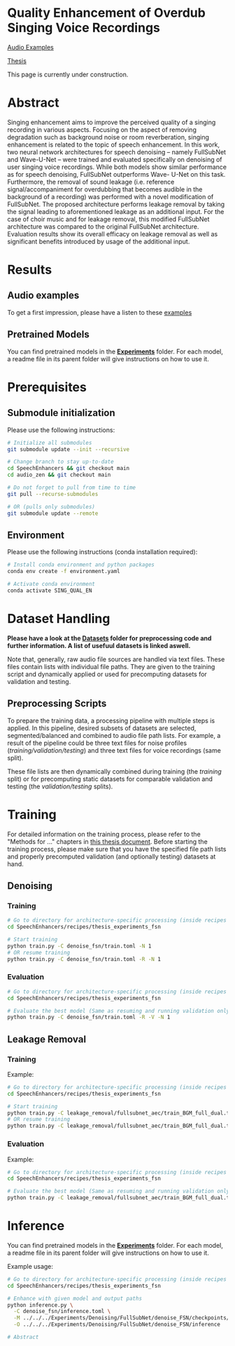 # Quality Enhancement of Overdub Singing Voice Recordings
[Audio Examples](https://wimmerb.github.io/singing-quality-enhancement/)

[Thesis](https://github.com/wimmerb/singing-quality-enhancement/blob/master/quality-enhancement-of-overdub-singing-recordings.pdf)

This page is currently under construction.

# Abstract
Singing enhancement aims to improve the perceived quality of a singing recording in various aspects. 
Focusing on the aspect of removing degradation such as background noise or room reverberation, singing enhancement is related to the topic of speech enhancement. 
In this work, two neural network architectures for speech denoising – namely FullSubNet and Wave-U-Net – were trained and evaluated specifically on denoising of user singing voice recordings. 
While both models show similar performance as for speech denoising, FullSubNet outperforms Wave- U-Net on this task. Furthermore, the removal of sound leakage (i.e. reference signal/accompaniment for overdubbing that becomes audible in the background of a recording) was performed with a novel modification of FullSubNet. 
The proposed architecture performs leakage removal by taking the signal leading to aforementioned leakage as an additional input. For the case of choir music and for leakage removal, this modified FullSubNet architecture was compared to the original FullSubNet architecture. 
Evaluation results show its overall efficacy on leakage removal as well as significant benefits introduced by usage of the additional input.

# Results
## Audio examples
To get a first impression, please have a listen to these [examples](https://wimmerb.github.io/singing-quality-enhancement/)
## Pretrained Models
You can find pretrained models in the **[Experiments](https://github.com/wimmerb/singing-quality-enhancement/tree/master/Experiments)** folder. For each model, a readme file in its parent folder will give instructions on how to use it.

# Prerequisites

## Submodule initialization
Please use the following instructions:
```bash
# Initialize all submodules
git submodule update --init --recursive

# Change branch to stay up-to-date
cd SpeechEnhancers && git checkout main
cd audio_zen && git checkout main
```

```bash
# Do not forget to pull from time to time
git pull --recurse-submodules

# OR (pulls only submodules)
git submodule update --remote
```

## Environment

Please use the following instructions (conda installation required):

```bash
# Install conda environment and python packages
conda env create -f environment.yaml

# Activate conda environment
conda activate SING_QUAL_EN
```

# Dataset Handling
**Please have a look at the [Datasets](https://github.com/wimmerb/singing-quality-enhancement/tree/master/Datasets) folder for preprocessing code and further information. A list of usefuul datasets is linked aswell.**

Note that, generally, raw audio file sources are handled via text files. These files contain lists with individual file paths. They are given to the training script and dynamically applied or used for precomputing datasets for validation and testing.
## Preprocessing Scripts
To prepare the training data, a processing pipeline with multiple steps is applied. In this pipeline, desired subsets of datasets are selected, segmented/balanced and combined to audio file path lists. For example, a result of the pipeline could be three text files for noise profiles (*training/validation/testing*) and three text files for voice recordings (same split). 

These file lists are then dynamically combined during training (the *training* split) or for precomputing static datasets for comparable validation and testing (the *validation/testing* splits).




# Training
For detailed information on the training process, please refer to the "Methods for ..." chapters in [this thesis document](https://github.com/wimmerb/singing-quality-enhancement/blob/master/quality-enhancement-of-overdub-singing-recordings.pdf). Before starting the training process, please make sure that you have the specified file path lists and properly precomputed validation (and optionally testing) datasets at hand.
## Denoising
### Training
```bash
# Go to directory for architecture-specific processing (inside recipes folder)
cd SpeechEnhancers/recipes/thesis_experiments_fsn 

# Start training
python train.py -C denoise_fsn/train.toml -N 1
# OR resume training
python train.py -C denoise_fsn/train.toml -R -N 1
```

### Evaluation
```bash
# Go to directory for architecture-specific processing (inside recipes folder)
cd SpeechEnhancers/recipes/thesis_experiments_fsn

# Evaluate the best model (Same as resuming and running validation only)
python train.py -C denoise_fsn/train.toml -R -V -N 1
```


## Leakage Removal
### Training

Example:

```bash
# Go to directory for architecture-specific processing (inside recipes folder)
cd SpeechEnhancers/recipes/thesis_experiments_fsn 

# Start training
python train.py -C leakage_removal/fullsubnet_aec/train_BGM_full_dual.toml -N 1
# OR resume training
python train.py -C leakage_removal/fullsubnet_aec/train_BGM_full_dual.toml -R -N 1
```
### Evaluation

Example:

```bash
# Go to directory for architecture-specific processing (inside recipes folder)
cd SpeechEnhancers/recipes/thesis_experiments_fsn

# Evaluate the best model (Same as resuming and running validation only)
python train.py -C leakage_removal/fullsubnet_aec/train_BGM_full_dual.toml -R -V -N 1
```

# Inference
You can find pretrained models in the **[Experiments](https://github.com/wimmerb/singing-quality-enhancement/tree/master/Experiments)** folder. For each model, a readme file in its parent folder will give instructions on how to use it.

Example usage:

```bash
# Go to directory for architecture-specific processing (inside recipes folder)
cd SpeechEnhancers/recipes/thesis_experiments_fsn 

# Enhance with given model and output paths
python inference.py \
  -C denoise_fsn/inference.toml \
  -M ../../../Experiments/Denoising/FullSubNet/denoise_FSN/checkpoints/best_model.tar \
  -O ../../../Experiments/Denoising/FullSubNet/denoise_FSN/inference

# Abstract
